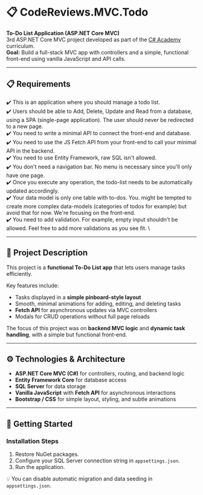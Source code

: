 # :clipboard: CodeReviews.MVC.Todo

**To-Do List Application (ASP.NET Core MVC)**  
3rd ASP.NET Core MVC project developed as part of the [C# Academy](https://www.thecsharpacademy.com/) curriculum.  
**Goal:** Build a full-stack MVC app with controllers and a simple, functional front-end using vanilla JavaScript and API calls.

---

## :clipboard: Requirements

:heavy_check_mark: This is an application where you should manage a todo list. \
:heavy_check_mark: Users should be able to Add, Delete, Update and Read from a database, using a SPA (single-page application). The user should never be redirected to a new page. \
:heavy_check_mark: You need to write a minimal API to connect the front-end and database.\
:heavy_check_mark: You need to use the JS Fetch API from your front-end to call your minimal API in the backend.\
:heavy_check_mark: You need to use Entity Framework, raw SQL isn't allowed.\
:heavy_check_mark: You don't need a navigation bar. No menu is necessary since you'll only have one page.\
:heavy_check_mark: Once you execute any operation, the todo-list needs to be automatically updated accordingly. \
:heavy_check_mark: Your data model is only one table with to-dos. You. might be tempted to create more complex data-models (categories of todos for example) but avoid that for now. We're focusing on the front-end. \
:heavy_check_mark: You need to add validation. For example, empty input shouldn't be allowed. Feel free to add more validations as you see fit. \

---

## :bookmark_tabs: Project Description

This project is a **functional To-Do List app** that lets users manage tasks efficiently.  

Key features include:

- Tasks displayed in a **simple pinboard-style layout**  
- Smooth, minimal animations for adding, editing, and deleting tasks  
- **Fetch API** for asynchronous updates via MVC controllers  
- Modals for CRUD operations without full page reloads  

The focus of this project was on **backend MVC logic** and **dynamic task handling**, with a simple but functional front-end.

---

## :gear: Technologies & Architecture

- **ASP.NET Core MVC (C#)** for controllers, routing, and backend logic  
- **Entity Framework Core** for database access  
- **SQL Server** for data storage  
- **Vanilla JavaScript** with **Fetch API** for asynchronous interactions  
- **Bootstrap / CSS** for simple layout, styling, and subtle animations  

---

## :rocket: Getting Started

### Installation Steps

1. Restore NuGet packages.  
2. Configure your SQL Server connection string in `appsettings.json`.  
3. Run the application.

:bulb: You can disable automatic migration and data seeding in `appsettings.json`.
